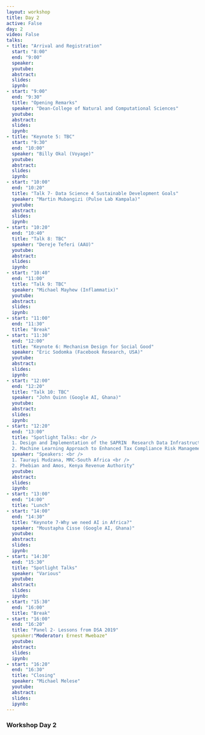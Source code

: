 ```yaml
---
layout: workshop
title: Day 2
active: False
day: 2
video: False
talks:
- title: "Arrival and Registration"
  start: "8:00"
  end: "9:00"
  speaker:
  youtube:
  abstract:
  slides:
  ipynb:
- start: "9:00"
  end: "9:30"
  title: "Opening Remarks"
  speaker: "Dean-College of Natural and Computational Sciences"
  youtube:
  abstract:
  slides:
  ipynb:  
- title: "Keynote 5: TBC"
  start: "9:30"
  end: "10:00"
  speaker: "Billy Okal (Voyage)"
  youtube:
  abstract:
  slides:
  ipynb:
- start: "10:00"
  end: "10:20"
  title: "Talk 7- Data Science 4 Sustainable Development Goals"
  speaker: "Martin Mubangizi (Pulse Lab Kampala)"
  youtube:
  abstract:
  slides:
  ipynb:
- start: "10:20"
  end: "10:40"
  title: "Talk 8: TBC"
  speaker: "Dereje Teferi (AAU)"
  youtube:
  abstract:
  slides:
  ipynb:
- start: "10:40"
  end: "11:00"
  title: "Talk 9: TBC"
  speaker: "Michael Mayhew (Inflammatix)"
  youtube:
  abstract:
  slides:
  ipynb:  
- start: "11:00"
  end: "11:30"
  title: "Break"
- start: "11:30"
  end: "12:00"
  title: "Keynote 6: Mechanism Design for Social Good" 
  speaker: "Eric Sodomka (Facebook Research, USA)"
  youtube:
  abstract:
  slides:
  ipynb:
- start: "12:00"
  end: "12:20"
  title: "Talk 10: TBC"
  speaker: "John Quinn (Google AI, Ghana)"
  youtube:
  abstract:
  slides:
  ipynb:
- start: "12:20"
  end: "13:00"
  title: "Spotlight Talks: <br />
  1. Design and Implementation of the SAPRIN  Research Data Infrastructure <br />
  2. Machine Learning Approach to Enhanced Tax Compliance Risk Management" 
  speaker: "Speakers: <br />
  1. Taurayi Mudzana, MRC-South Africa <br />
  2. Phebian and Amos, Kenya Revenue Authority"
  youtube:
  abstract:
  slides:
  ipynb:  
- start: "13:00"
  end: "14:00"
  title: "Lunch"
- start: "14:00"
  end: "14:30"
  title: "Keynote 7-Why we need AI in Africa?"
  speaker: "Moustapha Cisse (Google AI, Ghana)"
  youtube:
  abstract:
  slides:
  ipynb:
- start: "14:30"
  end: "15:30"
  title: "Spotlight Talks"
  speaker: "Various"
  youtube:
  abstract:
  slides:
  ipynb:
- start: "15:30"
  end: "16:00"
  title: "Break"  
- start: "16:00"
  end: "16:20"
  title: "Panel 2- Lessons from DSA 2019"
  speaker:"Moderator: Ernest Mwebaze"
  youtube:
  abstract:
  slides:
  ipynb: 
- start: "16:20"
  end: "16:30"
  title: "Closing"
  speaker: "Michael Melese"
  youtube:
  abstract:
  slides:
  ipynb:    
---
```


<h3> <b>Workshop Day 2</b></h3>